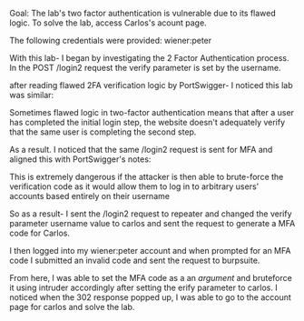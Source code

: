 Goal: The lab's two factor authentication is vulnerable due to its flawed logic. To solve the lab, access Carlos's acount page. 

The following credentials were provided:
wiener:peter

With this lab- I began by investigating the 2 Factor Authentication process. In the POST /login2 request the verify parameter is set by the username.

after reading flawed 2FA verification logic by PortSwigger- I noticed this lab was similar: 

 Sometimes flawed logic in two-factor authentication means that after a user has completed the initial login step, the website doesn't adequately verify that the same user is completing the second step.
 
 As a result. I noticed that the same /login2 request is sent for MFA and aligned this with PortSwigger's notes: 
 
 This is extremely dangerous if the attacker is then able to brute-force the verification code as it would allow them to log in to arbitrary users' accounts based entirely on their username

So as a result- I sent the /login2 request to repeater and changed the verify parameter username value to carlos and sent the request to generate a MFA code for Carlos. 

I then logged into my wiener:peter account and when prompted for an MFA code I submitted an invalid code and sent the request to burpsuite.

From here, I was able to set the MFA code as a an $argument$ and bruteforce it using intruder accordingly after setting the erify parameter to carlos. I noticed when the 302 response popped up, I was able to go to the account page for carlos and solve the lab.